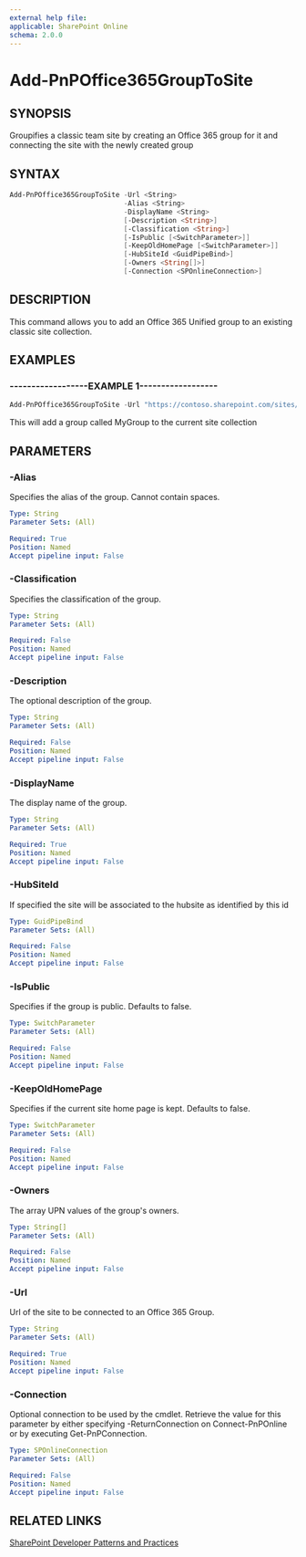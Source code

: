 ```yaml
---
external help file:
applicable: SharePoint Online
schema: 2.0.0
---
```

# Add-PnPOffice365GroupToSite

## SYNOPSIS
Groupifies a classic team site by creating an Office 365 group for it and connecting the site with the newly created group

## SYNTAX 

```powershell
Add-PnPOffice365GroupToSite -Url <String>
                            -Alias <String>
                            -DisplayName <String>
                            [-Description <String>]
                            [-Classification <String>]
                            [-IsPublic [<SwitchParameter>]]
                            [-KeepOldHomePage [<SwitchParameter>]]
                            [-HubSiteId <GuidPipeBind>]
                            [-Owners <String[]>]
                            [-Connection <SPOnlineConnection>]
```

## DESCRIPTION
This command allows you to add an Office 365 Unified group to an existing classic site collection.

## EXAMPLES

### ------------------EXAMPLE 1------------------
```powershell
Add-PnPOffice365GroupToSite -Url "https://contoso.sharepoint.com/sites/FinanceTeamsite" -Alias "FinanceTeamsite" -DisplayName = "My finance team site group"
```

This will add a group called MyGroup to the current site collection

## PARAMETERS

### -Alias
Specifies the alias of the group. Cannot contain spaces.

```yaml
Type: String
Parameter Sets: (All)

Required: True
Position: Named
Accept pipeline input: False
```

### -Classification
Specifies the classification of the group.

```yaml
Type: String
Parameter Sets: (All)

Required: False
Position: Named
Accept pipeline input: False
```

### -Description
The optional description of the group.

```yaml
Type: String
Parameter Sets: (All)

Required: False
Position: Named
Accept pipeline input: False
```

### -DisplayName
The display name of the group.

```yaml
Type: String
Parameter Sets: (All)

Required: True
Position: Named
Accept pipeline input: False
```

### -HubSiteId
If specified the site will be associated to the hubsite as identified by this id

```yaml
Type: GuidPipeBind
Parameter Sets: (All)

Required: False
Position: Named
Accept pipeline input: False
```

### -IsPublic
Specifies if the group is public. Defaults to false.

```yaml
Type: SwitchParameter
Parameter Sets: (All)

Required: False
Position: Named
Accept pipeline input: False
```

### -KeepOldHomePage
Specifies if the current site home page is kept. Defaults to false.

```yaml
Type: SwitchParameter
Parameter Sets: (All)

Required: False
Position: Named
Accept pipeline input: False
```

### -Owners
The array UPN values of the group's owners.

```yaml
Type: String[]
Parameter Sets: (All)

Required: False
Position: Named
Accept pipeline input: False
```

### -Url
Url of the site to be connected to an Office 365 Group.

```yaml
Type: String
Parameter Sets: (All)

Required: True
Position: Named
Accept pipeline input: False
```

### -Connection
Optional connection to be used by the cmdlet. Retrieve the value for this parameter by either specifying -ReturnConnection on Connect-PnPOnline or by executing Get-PnPConnection.

```yaml
Type: SPOnlineConnection
Parameter Sets: (All)

Required: False
Position: Named
Accept pipeline input: False
```

## RELATED LINKS

[SharePoint Developer Patterns and Practices](https://aka.ms/sppnp)